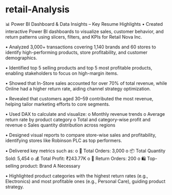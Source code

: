 # retail-Analysis

 📊 Power BI Dashboard & Data Insights – Key Resume Highlights
•	Created interactive Power BI dashboards to visualize sales, customer behavior, and return patterns using slicers, filters, and KPIs for Retail Nova Inc.

•	Analyzed 3,000+ transactions covering 1,140 brands and 60 stores to identify high-performing products, store profitability, and customer demographics.

•	Identified top 5 selling products and top 5 most profitable products, enabling stakeholders to focus on high-margin items.

•	Showed that In-Store sales accounted for over 70% of total revenue, while Online had a higher return rate, aiding channel strategy optimization.

•	Revealed that customers aged 30–59 contributed the most revenue, helping tailor marketing efforts to core segments.

•	Used DAX to calculate and visualize:
o	Monthly revenue trends
o	Average return rate by product category
o	Total and category-wise profit and revenue
o	Sales quantity distribution across regions

•	Designed visual reports to compare store-wise sales and profitability, identifying stores like Robinson PLC as top performers.

•	Delivered key metrics such as:
o	🧾 Total Orders: 3,000
o	📦 Total Quantity Sold: 5,454
o	💰 Total Profit: ₹243.77K
o	🔁 Return Orders: 200
o	🛍️ Top-selling product: Brand A Necessary

•	Highlighted product categories with the highest return rates (e.g., Electronics) and most profitable ones (e.g., Personal Care), guiding product strategy.

